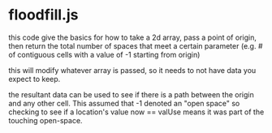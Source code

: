 floodfill.js
============

this code give the basics for how to take a 2d array, pass a point of origin, then return the total number
of spaces that meet a certain parameter (e.g. # of contiguous cells with a value of -1 starting from origin)

this will modify whatever array is passed, so it needs to not have data you expect to keep.

the resultant data can be used to see if there is a path between the origin and any other cell.
  This assumed that -1 denoted an "open space" so checking to see if a location's value now == valUse
  means it was part of the touching open-space.
